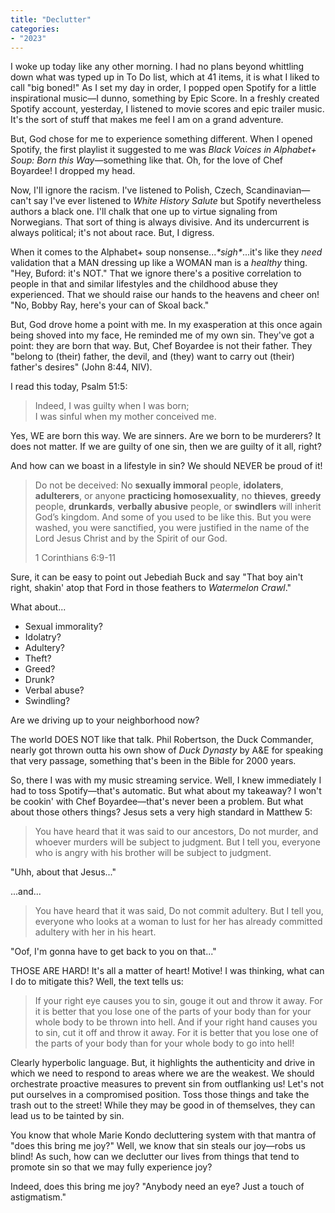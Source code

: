 ```yaml
---
title: "Declutter"
categories:
- "2023"
---
```


I woke up today like any other morning.  I had no plans beyond whittling down what  was typed up in To Do list, which at 41 items, it is what I liked to call "big boned!"  As I set my day in order, I popped open Spotify for a little inspirational music—I dunno, something by Epic Score.  In a freshly created Spotify account, yesterday, I listened to movie scores and epic trailer music.  It's the sort of stuff that makes me feel I am on a grand adventure.  

But, God chose for me to experience something different.  When I opened Spotify, the first playlist it suggested to me was  *Black Voices in Alphabet+ Soup:  Born this Way*—something like that.   Oh, for the love of Chef Boyardee!  I dropped my head.  

Now, I'll ignore the racism.  I've listened to Polish, Czech, Scandinavian—can't say I've ever listened to *White History Salute* but Spotify nevertheless authors a black one.  I'll chalk that one up to virtue signaling from Norwegians.  That sort of thing is always divisive.  And its undercurrent is always political;  it's not about race.  But, I digress.  

When it comes to the Alphabet+ soup nonsense...*\*sigh\**...it's like they *need* validation that a MAN dressing up like a WOMAN man is a *healthy* thing.  "Hey, Buford: it's NOT."  That we ignore there's a positive correlation to people in that and similar lifestyles and the childhood abuse they experienced.  That we should raise our hands to the heavens and cheer on!  "No, Bobby Ray, here's your can of Skoal back."

But, God drove home a point with me.  In my exasperation at this once again being shoved into my face, He reminded me of my own sin.  They've got a point:  they are born that way.  But, Chef Boyardee is not their father. They "belong to (their) father, the devil, and (they) want to carry out (their) father's desires" (John 8:44, NIV).

I read this today, Psalm 51:5:

> Indeed, I was guilty when I was born;      
 I was sinful when my mother conceived me. 

Yes, WE are born this way.  We are sinners.  Are we born to be murderers?  It does not matter.   If we are guilty of one sin, then we are guilty of it all, right?

And how can we boast in a lifestyle in sin?  We should NEVER be proud of it!  

> Do not be deceived: No **sexually immoral** people, **idolaters**,  **adulterers**,  or anyone **practicing homosexuality**,  no **thieves**,  **greedy** people, **drunkards**, **verbally abusive** people,  or **swindlers**  will inherit God’s kingdom.  And some of you used to be like this.  But you were washed, you were sanctified,  you were justified in the name of the Lord Jesus Christ and by the Spirit of our God.
>
> 1 Corinthians 6:9-11 

Sure, it can be easy to point out Jebediah Buck and say "That boy ain't right, shakin' atop that Ford in those feathers to *Watermelon Crawl*."

What about... 

* Sexual immorality?
* Idolatry?
* Adultery?
* Theft?
* Greed?
* Drunk?
* Verbal abuse?
* Swindling?

Are we driving up to your neighborhood now?

The world DOES NOT like that talk.  Phil Robertson, the Duck Commander, nearly got thrown outta his own show of *Duck Dynasty* by A&E for speaking that very passage, something that's been in the Bible for 2000 years.

So, there I was with my music streaming service.  Well, I knew immediately I had to toss Spotify—that's automatic.  But what about my takeaway?  I won't be cookin' with Chef Boyardee—that's never been a problem.  But what about those others things?  Jesus sets a very high standard in Matthew 5:

> You have heard that it was said to our ancestors,  Do not murder,  and whoever murders will be subject to judgment.  But I tell you, everyone who is angry with his brother will be subject to judgment.

"Uhh, about that Jesus..."

...and...

> You have heard that it was said, Do not commit adultery.  But I tell you, everyone who looks at a woman to lust for her has already committed adultery with her in his heart.  

"Oof, I'm gonna have to get back to you on that..."

THOSE ARE HARD!  It's all a matter of heart!  Motive!  I was thinking, what can I do to mitigate this?  Well, the text tells us: 

> If your right eye causes you to sin, gouge it out and throw it away.  For it is better that you lose one of the parts of your body than for your whole body to be thrown into hell.  And if your right hand causes you to sin, cut it off and throw it away. For it is better that you lose one of the parts of your body than for your whole body to go into hell! 

Clearly hyperbolic language.  But, it highlights the authenticity and drive in which we need to respond to areas where we are the weakest.  We should orchestrate proactive measures to prevent sin from outflanking us!  Let's not put ourselves in a compromised position.  Toss those things and take the trash out to the street!  While they may be good in of themselves, they can lead us to be tainted by sin.  

You know that whole Marie Kondo decluttering system with that mantra of "does this bring me joy?"  Well, we know that sin steals our joy—robs us blind!  As such, how can we declutter our lives from things that tend to promote sin so that we may fully experience joy?

Indeed, does this bring me joy?  "Anybody need an eye?  Just a touch of astigmatism."